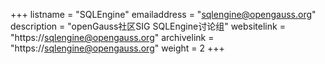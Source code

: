 +++
listname = "SQLEngine"
emailaddress = "sqlengine@opengauss.org"
description = "openGauss社区SIG SQLEngine讨论组"
websitelink = "https://sqlengine@opengauss.org"
archivelink = "https://sqlengine@opengauss.org"
weight =  2
+++